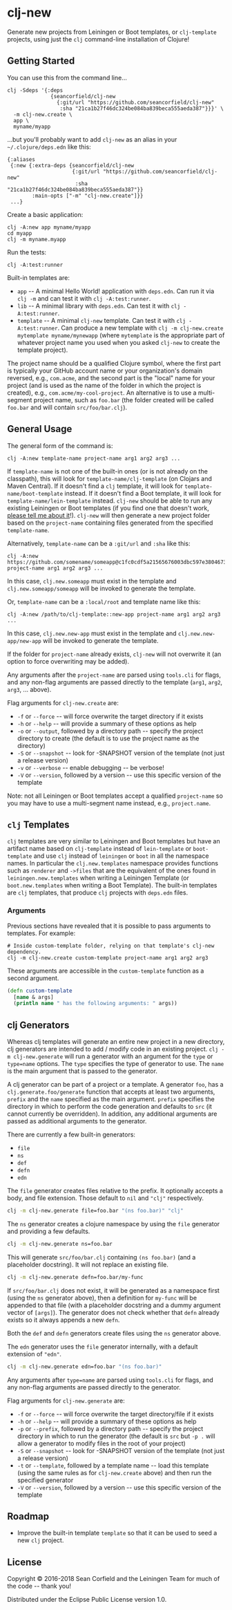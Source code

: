# clj-new

Generate new projects from Leiningen or Boot templates, or `clj-template` projects, using just the `clj` command-line installation of Clojure!

## Getting Started

You can use this from the command line...

```
clj -Sdeps '{:deps
              {seancorfield/clj-new
                {:git/url "https://github.com/seancorfield/clj-new"
                 :sha "21ca1b27f46dc324be084ba839beca555aeda387"}}}' \
  -m clj-new.create \
  app \
  myname/myapp
```

...but you'll probably want to add `clj-new` as an alias in your `~/.clojure/deps.edn` like this:

    {:aliases
     {:new {:extra-deps {seancorfield/clj-new
                         {:git/url "https://github.com/seancorfield/clj-new"
                          :sha "21ca1b27f46dc324be084ba839beca555aeda387"}}
            :main-opts ["-m" "clj-new.create"]}}
     ...}

Create a basic application:

    clj -A:new app myname/myapp
    cd myapp
    clj -m myname.myapp

Run the tests:

    clj -A:test:runner

Built-in templates are:

* `app` -- A minimal Hello World! application with `deps.edn`. Can run it via `clj -m` and can test it with `clj -A:test:runner`.
* `lib` -- A minimal library with `deps.edn`. Can test it with `clj -A:test:runner`.
* `template` -- A minimal `clj-new` template. Can test it with `clj -A:test:runner`. Can produce a new template with `clj -m clj-new.create mytemplate myname/mynewapp` (where `mytemplate` is the appropriate part of whatever project name you used when you asked `clj-new` to create the template project).

The project name should be a qualified Clojure symbol, where the first part is typically your GitHub account name or your organization's domain reversed, e.g., `com.acme`, and the second part is the "local" name for your project (and is used as the name of the folder in which the project is created), e.g., `com.acme/my-cool-project`.
An alternative is to use a multi-segment project name, such as `foo.bar` (the folder created will be called `foo.bar` and will contain `src/foo/bar.clj`).

## General Usage

The general form of the command is:

    clj -A:new template-name project-name arg1 arg2 arg3 ...

If `template-name` is not one of the built-in ones (or is not already on the classpath), this will look for `template-name/clj-template` (on Clojars and Maven Central). If it doesn't find a `clj` template, it will look for `template-name/boot-template` instead. If it doesn't find a Boot template, it will look for `template-name/lein-template` instead. `clj-new` should be able to run any existing Leiningen or Boot templates (if you find one that doesn't work, [please tell me about it](https://github.com/seancorfield/clj-new/issues)!). `clj-new` will then generate a new project folder based on the `project-name` containing files generated from the specified `template-name`.

Alternatively, `template-name` can be a `:git/url` and `:sha` like this:

    clj -A:new https://github.com/somename/someapp@c1fc0cdf5a21565676003dbc597e380467394a89 project-name arg1 arg2 arg3 ...

In this case, `clj.new.someapp` must exist in the template and `clj.new.someapp/someapp` will be invoked to generate the template.

Or, `template-name` can be a `:local/root` and template name like this:

    clj -A:new /path/to/clj-template::new-app project-name arg1 arg2 arg3 ...

In this case, `clj.new.new-app` must exist in the template and `clj.new.new-app/new-app` will be invoked to generate the template.

If the folder for `project-name` already exists, `clj-new` will not overwrite it (an option to force overwriting may be added).

Any arguments after the `project-name` are parsed using `tools.cli` for flags, and any non-flag arguments are passed directly to the template (`arg1`, `arg2`, `arg3`, ... above).

Flag arguments for `clj-new.create` are:
* `-f` or `--force` -- will force overwrite the target directory if it exists
* `-h` or `--help` -- will provide a summary of these options as help
* `-o` or `--output`, followed by a directory path -- specify the project directory to create (the default is to use the project name as the directory)
* `-S` or `--snapshot` -- look for -SNAPSHOT version of the template (not just a release version)
* `-v` or `--verbose` -- enable debugging -- be verbose!
* `-V` or `--version`, followed by a version -- use this specific version of the template

Note: not all Leiningen or Boot templates accept a qualified `project-name` so you may have to use a multi-segment name instead, e.g., `project.name`.

## `clj` Templates

`clj` templates are very similar to Leiningen and Boot templates but have an artifact name based on `clj-template` instead of `lein-template` or `boot-template` and use `clj` instead of `leiningen` or `boot` in all the namespace names. In particular the `clj.new.templates` namespace provides functions such as `renderer` and `->files` that are the equivalent of the ones found in `leiningen.new.templates` when writing a Leiningen Template (or `boot.new.templates` when writing a Boot Template). The built-in templates are `clj` templates, that produce `clj` projects with `deps.edn` files.

### Arguments

Previous sections have revealed that it is possible to pass arguments to templates. For example:

```
# Inside custom-template folder, relying on that template's clj-new dependency.
clj -m clj-new.create custom-template project-name arg1 arg2 arg3
```

These arguments are accessible in the `custom-template` function as a second argument.

```clj
(defn custom-template
  [name & args]
  (println name " has the following arguments: " args))
```

## clj Generators

Whereas clj templates will generate an entire new project in a new directory, clj generators are intended to add / modify code in an existing project. `clj -m clj-new.generate` will run a generator with an argument for the `type` or `type=name` options. The `type` specifies the type of generator to use. The `name` is the main argument that is passed to the generator.

A clj generator can be part of a project or a template. A generator `foo`, has a `clj.generate.foo/generate` function that accepts at least two arguments, `prefix` and the `name` specified as the main argument. `prefix` specifies the directory in which to perform the code generation and defaults to `src` (it cannot currently be overridden). In addition, any additional arguments are passed as additional arguments to the generator.

There are currently a few built-in generators:
- `file`
- `ns`
- `def`
- `defn`
- `edn`

The `file` generator creates files relative to the prefix. It optionally accepts a body, and file extension. Those default to `nil` and `"clj"` respectively.
```bash
clj -m clj-new.generate file=foo.bar "(ns foo.bar)" "clj"
```

The `ns` generator creates a clojure namespace by using the `file` generator and providing a few defaults.
```bash
clj -m clj-new.generate ns=foo.bar
```

This will generate `src/foo/bar.clj` containing `(ns foo.bar)` (and a placeholder docstring). It will not replace an existing file.
```bash
clj -m clj-new.generate defn=foo.bar/my-func
```

If `src/foo/bar.clj` does not exist, it will be generated as a namespace first (using the `ns` generator above), then a definition for `my-func` will be appended to that file (with a placeholder docstring and a dummy argument vector of `[args]`). The generator does not check whether that `defn` already exists so it always appends a new `defn`.

Both the `def` and `defn` generators create files using the `ns` generator above.

The `edn` generator uses the `file` generator internally, with a default extension of `"edn"`.
```bash
clj -m clj-new.generate edn=foo.bar "(ns foo.bar)"
```

Any arguments after `type=name` are parsed using `tools.cli` for flags, and any non-flag arguments are passed directly to the generator.

Flag arguments for `clj-new.generate` are:
* `-f` or `--force` -- will force overwrite the target directory/file if it exists
* `-h` or `--help` -- will provide a summary of these options as help
* `-p` or `--prefix`, followed by a directory path -- specify the project directory in which to run the generator (the default is `src` but `-p .` will allow a generator to modify files in the root of your project)
* `-S` or `--snapshot` -- look for -SNAPSHOT version of the template (not just a release version)
* `-t` or `--template`, followed by a template name -- load this template (using the same rules as for `clj-new.create` above) and then run the specified generator
* `-V` or `--version`, followed by a version -- use this specific version of the template

## Roadmap

* Improve the built-in template `template` so that it can be used to seed a new `clj` project.

## License

Copyright © 2016-2018 Sean Corfield and the Leiningen Team for much of the code -- thank you!

Distributed under the Eclipse Public License version 1.0.
